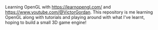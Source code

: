 Learning OpenGL with https://learnopengl.com/ and https://www.youtube.com/@VictorGordan. 
This repository is me learning OpenGL along with tutorials and playing around with what I've learnt, hoping to build a small 3D game engine!
